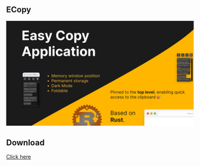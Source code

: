 ## ECopy

![img](./snapshot.png)

## Download

[Click here](https://github.com/peterroe/ECopy/releases/download/v2.0.0/Ecopy.app.zip)
